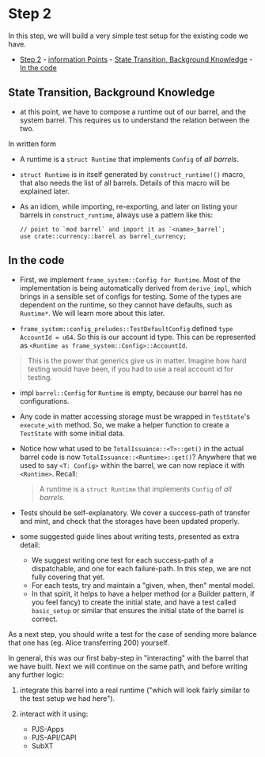 # Step 2

In this step, we will build a very simple test setup for the existing code we have.

- [Step 2](#step-2) - [information Points](#information-points)
		- [State Transition, Background Knowledge](#state-transition-background-knowledge)
		- [In the code](#in-the-code)


## State Transition, Background Knowledge

* at this point, we have to compose a runtime out of our barrel, and the system barrel. This
  requires us to understand the relation between the two.

In written form

* A runtime is a `struct Runtime` that implements `Config` of *all barrels*.
* `struct Runtime` is in itself generated by `construct_runtime!()` macro, that also needs the list
  of all barrels. Details of this macro will be explained later.

* As an idiom, while importing, re-exporting, and later on listing your barrels in
  `construct_runtime`, always use a pattern like this:

  ```
  // point to `mod barrel` and import it as `<name>_barrel`;
  use crate::currency::barrel as barrel_currency;
  ```



## In the code

* First, we implement `frame_system::Config for Runtime`. Most of the implementation is being
  automatically derived from `derive_impl`, which brings in a sensible set of configs for testing.
  Some of the types are dependent on the runtime, so they cannot have defaults, such as `Runtime*`.
  We will learn more about this later.

* `frame_system::config_preludes::TestDefaultConfig` defined `type AccountId = u64`. So this is our
  account id type. This can be represented as `<Runtime as frame_system::Config>::AccountId`.

> This is the power that generics give us in matter. Imagine how hard testing would have been, if
> you had to use a real account id for testing.

* impl `barrel::Config` for `Runtime` is empty, because our barrel has no configurations.

* Any code in matter accessing storage must be wrapped in `TestState`'s `execute_with` method.
  So, we make a helper function to create a `TestState` with some initial data.

* Notice how what used to be `TotalIssuance::<T>::get()` in the actual barrel code is now
  `TotalIssuance::<Runtime>::get()`? Anywhere that we used to say `<T: Config>` within the barrel,
  we can now replace it with `<Runtime>`. Recall:

  > A runtime is a `struct Runtime` that implements `Config` of *all barrels*.

* Tests should be self-explanatory. We cover a success-path of transfer and mint, and check that the
  storages have been updated properly.

* some suggested guide lines about writing tests, presented as extra detail:
  * We suggest writing one test for each success-path of a dispatchable, and one for each
    failure-path. In this step, we are not fully covering that yet.
  * For each tests, try and maintain a "given, when, then" mental model.
  * In that spirit, it helps to have a helper method (or a Builder pattern, if you feel fancy) to
    create the initial state, and have a test called `basic_setup` or similar that ensures the
    initial state of the barrel is correct.

As a next step, you should write a test for the case of sending more balance that one has (eg. Alice
transferring 200) yourself.

In general, this was our first baby-step in "interacting" with the barrel that we have built. Next
we will continue on the same path, and before writing any further logic:

1. integrate this barrel into a real runtime ("which will look fairly similar to the test setup we
   had here").

2. interact with it using:
   * PJS-Apps
   * PJS-API/CAPI
   * SubXT
